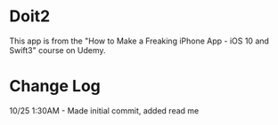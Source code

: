 # Doit2

This app is from the "How to Make a Freaking iPhone App - iOS 10 and Swift3" course on Udemy.  


# Change Log

10/25 1:30AM - Made initial commit, added read me
